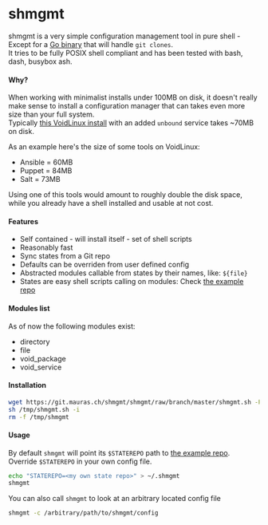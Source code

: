 shmgmt
======

shmgmt is a very simple configuration management tool in pure shell - Except for a [Go binary](https://git.mauras.ch/Various/git-clone) that will handle `git clones`.  
It tries to be fully POSIX shell compliant and has been tested with bash, dash, busybox ash.  

#### Why?

When working with minimalist installs under 100MB on disk, it doesn't really make sense to install a configuration manager that can takes even more size than your full system.  
Typically [this VoidLinux install](https://git.mauras.ch/voidlinux/gw-kvm-install) with an added `unbound` service takes ~70MB on disk.  

As an example here's the size of some tools on VoidLinux:  

- Ansible = 60MB
- Puppet = 84MB
- Salt = 73MB

Using one of this tools would amount to roughly double the disk space, while you already have a shell installed and usable at not cost.  

#### Features

- Self contained - will install itself - set of shell scripts
- Reasonably fast
- Sync states from a Git repo
- Defaults can be overriden from user defined config
- Abstracted modules callable from states by their names, like: `${file}`
- States are easy shell scripts calling on modules: Check [the example repo](https://git.mauras.ch/shmgmt/states_example)

#### Modules list

As of now the following modules exist:

- directory
- file
- void_package
- void_service

#### Installation

``` bash
wget https://git.mauras.ch/shmgmt/shmgmt/raw/branch/master/shmgmt.sh -P /tmp
sh /tmp/shmgmt.sh -i
rm -f /tmp/shmgmt
```

#### Usage

By default `shmgmt` will point its `$STATEREPO` path to [the example repo](https://git.mauras.ch/shmgmt/states_example).  
Override `$STATEREPO` in your own config file.

``` bash
echo "STATEREPO=<my own state repo>" > ~/.shmgmt
shmgmt
```
You can also call `shmgmt` to look at an arbitrary located config file

``` bash
shmgmt -c /arbitrary/path/to/shmgmt/config
```

